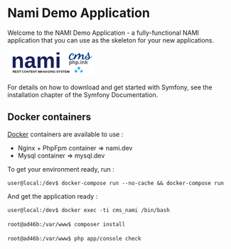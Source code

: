 Nami Demo Application
========================

Welcome to the NAMI Demo Application - a fully-functional NAMI
application that you can use as the skeleton for your new applications.

![Nami Logo](https://github.com/phpink/nami-core-bundle/raw/master/Docs/namiLogo.png)

For details on how to download and get started with Symfony, see the
installation chapter of the Symfony Documentation.

Docker containers
--------------

[Docker][1] containers are available to use :

* Nginx + PhpFpm container => nami.dev
* Mysql container          => mysql.dev

To get your environment ready, run :

    user@local:/dev$ docker-compose run --no-cache && docker-compose run
    
And get the application ready :

    user@local:/dev$ docker exec -ti cms_nami /bin/bash
    
    root@ad46b:/var/www$ composer install  
    
    root@ad46b:/var/www$ php app/console check

[1]:  https://docs.docker.com/
